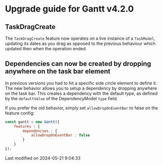 # Upgrade guide for Gantt v4.2.0

## TaskDragCreate

The `TaskDragCreate` feature now operates on a live instance of a `TaskModel`, updating its dates as you drag as opposed
to the previous behaviour which updated then when the operation ended.

## Dependencies can now be created by dropping anywhere on the task bar element

In previous versions you had to hit a specific side circle element to define it. The new behavior allows you to 
setup a dependency by dropping anywhere on the task bar. This creates a dependency with the default type, as 
defined by the `defaultValue` of the DependencyModel `type` field.

If you prefer the old behavior, simply set `allowDropOnEventBar` to false on the feature config:

```javascript
const gantt = new Gantt({
    features : {
        dependencies : {
            allowDropOnEventBar : false
        }
    }
});
```


<p class="last-modified">Last modified on 2024-05-21 9:04:33</p>